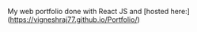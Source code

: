 My web portfolio done with React JS and [hosted here:] (https://vigneshraj77.github.io/Portfolio/) 
